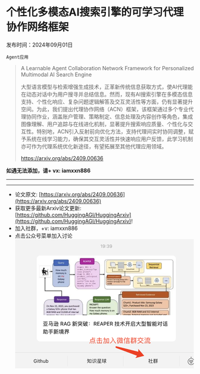 # 个性化多模态AI搜索引擎的可学习代理协作网络框架
发布时间：2024年09月01日

`Agent应用`
> A Learnable Agent Collaboration Network Framework for Personalized Multimodal AI Search Engine
>
> 大型语言模型与检索增强生成技术，正革新传统信息获取方式，使AI代理能在动态对话中为用户搜寻并总结信息。然而，现有AI搜索引擎在多模态信息支持、个性化响应、复杂问题逻辑解答及交互灵活性等方面，仍有显著提升空间。为此，我们提出代理协作网络（ACN）框架，该框架通过多个专业代理协同作业，涵盖账户管理、策略制定、信息处理及内容创作等角色，集成图像理解、用户追踪与在线进化机制，显著提升搜索响应质量、个性化与交互性。特别地，ACN引入反射前向优化方法，支持代理间实时协同调整，赋予系统在线学习能力，确保其交互灵活性并快速响应用户反馈，此学习机制亦可作为代理系统优化新途径，有望拓展至其他代理应用领域。
>
> https://arxiv.org/abs/2409.00636

**如遇无法添加，请+ vx: iamxxn886**
<hr />


<hr />

- 论文原文: [https://arxiv.org/abs/2409.00636](https://arxiv.org/abs/2409.00636)
- 获取更多最新Arxiv论文更新: [https://github.com/HuggingAGI/HuggingArxiv](https://github.com/HuggingAGI/HuggingArxiv)!
- 加入社群，+v: iamxxn886
- 点击公众号菜单加入讨论
![](https://raw.githubusercontent.com/HuggingAGI/wx_assets/main/2024/07/31/1722434818326-94339e92-22f1-4472-9d27-fed232f70b5d.jpeg)